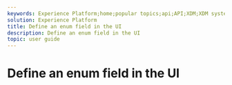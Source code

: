 ```yaml
---
keywords: Experience Platform;home;popular topics;api;API;XDM;XDM system;;experience data model;data model;ui;workspace;
solution: Experience Platform
title: Define an enum field in the UI
description: Define an enum field in the UI
topic: user guide
---
```


# Define an enum field in the UI